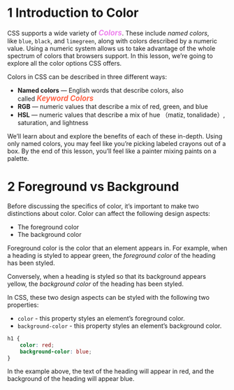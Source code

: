 # 1 Introduction to Color

CSS supports a wide variety of <span style="color: violet; font-size: 1.2em;"><strong style="color: inherit;"><em style="color: inherit;">Colors</em></strong></span>. These include _named colors_, like `blue`, `black`, and `limegreen`, along with colors described by a numeric value. Using a numeric system allows us to take advantage of the whole spectrum of colors that browsers support. In this lesson, we’re going to explore all the color options CSS offers.

Colors in CSS can be described in three different ways:
- **Named colors** — English words that describe colors, also called <span style="color: tomato; font-size: 1.2em;"><strong style="color: inherit;"><em style="color: inherit;">Keyword Colors</em></strong></span>
- **RGB** — numeric values that describe a mix of red, green, and blue
- **HSL** — numeric values that describe a mix of hue （matiz, tonalidade）, saturation, and lightness

We’ll learn about and explore the benefits of each of these in-depth. Using only named colors, you may feel like you’re picking labeled crayons out of a box. By the end of this lesson, you’ll feel like a painter mixing paints on a palette. 

# 2 Foreground vs Background

Before discussing the specifics of color, it’s important to make two distinctions about color. Color can affect the following design aspects:
- The foreground color
- The background color

Foreground color is the color that an element appears in. For example, when a heading is styled to appear green, the _foreground color_ of the heading has been styled.

Conversely, when a heading is styled so that its background appears yellow, the _background color_ of the heading has been styled.

In CSS, these two design aspects can be styled with the following two properties:

- `color` - this property styles an element’s foreground color.
- `background-color` - this property styles an element’s background color.

```css
h1 {
	color: red;
	background-color: blue;
}
```

In the example above, the text of the heading will appear in red, and the background of the heading will appear blue.

